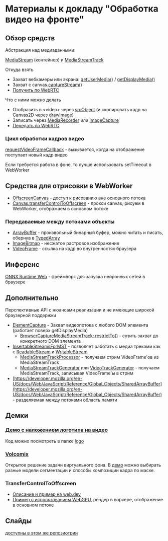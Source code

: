 # Материалы к докладу "Обработка видео на фронте"

## Обзор средств

Абстракция над медиаданными:

[MediaStream](https://developer.mozilla.org/en-US/docs/Web/API/MediaStream) (контейнер) и [MediaStreamTrack](https://developer.mozilla.org/en-US/docs/Web/API/MediaStreamTrack)

Откуда взять
- Захват вебкамеры или экрана: [getUserMedia()](https://developer.mozilla.org/en-US/docs/Web/API/MediaDevices/getUserMedia) / [getDisplayMedia()](https://developer.mozilla.org/en-US/docs/Web/API/MediaDevices/getDisplayMedia)
- Захват с canvas.[captureStream()](https://developer.mozilla.org/en-US/docs/Web/API/HTMLCanvasElement/captureStream)
- [Получить по WebRTC](https://developer.mozilla.org/en-US/docs/Web/API/RTCRtpReceiver/track)

Что с ними можно делать
- Отобразить в \<video\> через [srcObject](https://developer.mozilla.org/en-US/docs/Web/API/HTMLMediaElement/srcObject) (и скопировать кадр на Canvas2D через [drawImage](https://developer.mozilla.org/en-US/docs/Web/API/CanvasRenderingContext2D/drawImage))
- Записать через [MediaRecorder](https://developer.mozilla.org/en-US/docs/Web/API/MediaRecorder) или [ImageCapture](https://developer.mozilla.org/en-US/docs/Web/API/ImageCapture)
- [Передать по WebRTC](https://developer.mozilla.org/en-US/docs/Web/API/RTCPeerConnection/addTrack)

### Цикл обработки кадров видео

[requestVideoFrameCallback](https://developer.mozilla.org/en-US/docs/Web/API/HTMLVideoElement/requestVideoFrameCallback) - вызывается, когда на отображение поступает новый кадр видео

Если требуется работа в фоне, то лучше использовать setTimeout в WebWorker

## Средства для отрисовки в WebWorker

- [OffscreenCanvas](https://developer.mozilla.org/en-US/docs/Web/API/OffscreenCanvas) - доступ к рисованию вне основного потока
- [Canvas.transferControlToOffscreen](https://developer.mozilla.org/en-US/docs/Web/API/HTMLCanvasElement/transferControlToOffscreen) - прокси canvas, рисуем в WebWorker, отображаем в основном потоке

### Передаваемые между потоками объекты

- [ArrayBuffer](https://developer.mozilla.org/en-US/docs/Web/JavaScript/Reference/Global_Objects/ArrayBuffer) - произвольный бинарный буфер, можно читать и писать, обернув в [TypedArray](https://developer.mozilla.org/en-US/docs/Web/JavaScript/Reference/Global_Objects/TypedArray)
- [ImageBitmap](https://developer.mozilla.org/en-US/docs/Web/API/ImageBitmap) - несжатое растровое изображение
- [VideoFrame](https://developer.mozilla.org/en-US/docs/Web/API/VideoFrame) - ссылка на кадр во внутренностях браузера

## Инференс

[ONNX Runtime Web](https://onnxruntime.ai/docs/tutorials/web/) - фреймворк для запуска нейронных сетей в браузере

## Дополнительно

Перспективные API с нюансами реализации и не имеющие широкой браузерной поддержки

- [ElementCapture](https://developer.chrome.com/docs/web-platform/element-capture) - Захват видеопотока с любого DOM элемента (работает поверх getDisplayMedia)
  - [BrowserCaptureMediaStreamTrack: restrictTo()](https://developer.mozilla.org/en-US/docs/Web/API/BrowserCaptureMediaStreamTrack/restrictTo) - сузить захват до конкретного DOM элемента
- [InsertableStreamsForMST](https://developer.chrome.com/docs/capabilities/web-apis/mediastreamtrack-insertable-media-processing) - позволяет работать с медиа треками как с [ReadableStream](https://developer.mozilla.org/en-US/docs/Web/API/ReadableStream) и [WritableStream](https://developer.mozilla.org/en-US/docs/Web/API/WritableStream)
  - [MediaStreamTrackProcessor](https://developer.mozilla.org/en-US/docs/Web/API/MediaStreamTrackProcessor) - получаем стрим VideoFrame'ов из MediaStreamTrack
  - [MediaStreamTrackGenerator](https://developer.mozilla.org/en-US/docs/Web/API/MediaStreamTrackGenerator) или [VideoTrackGenerator](https://developer.mozilla.org/en-US/docs/Web/API/VideoTrackGenerator) - получаем MediaStreamTrack, записывая VideoFrame'ы в стрим
- [https://developer.mozilla.org/en-US/docs/Web/JavaScript/Reference/Global_Objects/SharedArrayBuffer](https://developer.mozilla.org/en-US/docs/Web/JavaScript/Reference/Global_Objects/SharedArrayBuffer) - разделяемая между потоками область памяти


## Демки

### [Демо с наложением логотипа на видео](https://apocalyp0sys.github.io/video-processing-talk-materials/)
Код можно посмотреть в папке [logo](./logo)

### [Volcomix](https://github.com/Volcomix/virtual-background)
Открытое решение задачи виртуального фона. В [демо](https://volcomix.github.io/virtual-background/) можно выбирать разные модели сегментации и способы композиции кадра по маске. 

### TransferControlToOffscreen

- [Описание и пример на web.dev](https://web.dev/articles/offscreen-canvas)
- [Пример с использованием WebGPU](https://webgpu.github.io/webgpu-samples/?sample=worker), рендер в воркере, отображение в основном потоке


## Слайды
[доступны в этом же репозиотрии](./slides_github.pdf)
